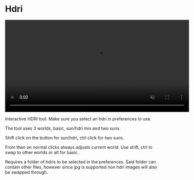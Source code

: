 # Hdri

<video controls autoplay loop muted style="width: 120%;">
  <source src="/gifs/hdri_tool.mp4" type="video/mp4">
</video>

<br>

Interactive HDRI tool. Make sure you select an hdri in preferences to use.

The tool uses 3 worlds, basic, sun/hdri mix and two suns.

Shift click on the button for sun/hdri, ctrl click for two suns.

From then on normal clicks always adjusts current world. Use shift, ctrl to swap to other worlds or alt for basic.

Requires a folder of hdris to be selected in the preferences. Said folder can contain other files, however since jpg is supported non hdri images will also be swapped through.
